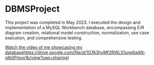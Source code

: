 # DBMSProject

This project was completed in May 2023. I executed the design and implementation of a MySQL Workbench database, encompassing E/R diagram creation, relational model construction, normalization, use case execution, and comprehensive testing.

[Watch the video of me showcasing my database](https://drive.google.com/file/d/1G7A3hyMf2RWL51une6aAN-olb0Pmuv1b/view?usp=sharing)https://drive.google.com/file/d/1G7A3hyMf2RWL51une6aAN-olb0Pmuv1b/view?usp=sharing)


